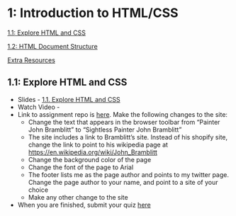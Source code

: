 1: Introduction to HTML/CSS
==========


[1.1: Explore HTML and CSS](#explore)

[1.2: HTML Document Structure](#htmlstructure)

[Extra Resources](#resources)



<a id="explore">1.1: Explore HTML and CSS</a>
-----------------------

+ Slides - [1.1. Explore HTML and CSS](https://docs.google.com/presentation/d/1VZ8-_vjXeNGnQk3fhnuoX1mDof13Z6u634LaiZgpJ0Y/edit?usp=sharing) 
+ Watch Video - 
+ Link to assignment repo is [here](https://classroom.github.com/assignment-invitations/fff7031ace6dfd101c672c5f4769ca14). 
 Make the following changes to the site:
    + Change the text that appears in the browser toolbar from “Painter John Bramblitt” to “Sightless Painter John Bramblitt”
    + The site includes a link to Bramblitt’s site. Instead of his shopify site, change the link to point to his wikipedia page at https://en.wikipedia.org/wiki/John_Bramblitt
    + Change the background color of the page
    + Change the font of the page to Arial
    + The footer lists me as the page author and points to my twitter page. Change the page author to your name, and point to a site of your choice
    + Make any other change to the site
+ When you are finished, submit your quiz [here](https://docs.google.com/forms/d/15H6-bqZJAuQrbu8KZn8Qz_v0gXoD823S-dYgtsPT1_Y/viewform)






